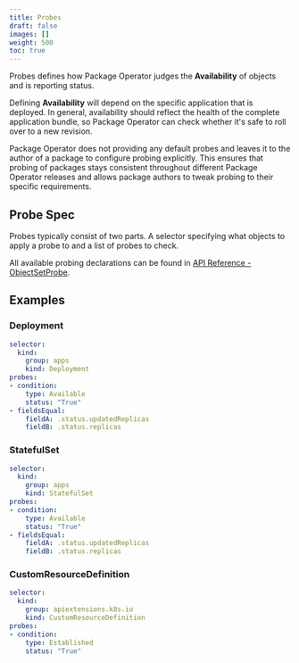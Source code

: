 ```yaml
---
title: Probes
draft: false
images: []
weight: 500
toc: true
---
```


Probes defines how Package Operator judges the **Availability** of objects and is reporting status.

Defining **Availability** will depend on the specific application that is deployed.
In general, availability should reflect the health of the complete application bundle, so Package Operator can check whether it's safe to roll over to a new revision.

Package Operator does not providing any default probes and leaves it to the author of a package to configure probing explicitly.
This ensures that probing of packages stays consistent throughout different Package Operator releases and allows package authors to tweak probing to their specific requirements.

## Probe Spec

Probes typically consist of two parts.
A selector specifying what objects to apply a probe to and a list of probes to check.

All available probing declarations can be found in [API Reference - ObjectSetProbe](/docs/getting_started/api-reference/#objectsetprobe).

## Examples

### Deployment

```yaml
selector:
  kind:
    group: apps
    kind: Deployment
probes:
- condition:
    type: Available
    status: "True"
- fieldsEqual:
    fieldA: .status.updatedReplicas
    fieldB: .status.replicas
```

### StatefulSet

```yaml
selector:
  kind:
    group: apps
    kind: StatefulSet
probes:
- condition:
    type: Available
    status: "True"
- fieldsEqual:
    fieldA: .status.updatedReplicas
    fieldB: .status.replicas
```

### CustomResourceDefinition

```yaml
selector:
  kind:
    group: apiextensions.k8s.io
    kind: CustomResourceDefinition
probes:
- condition:
    type: Established
    status: "True"
```
